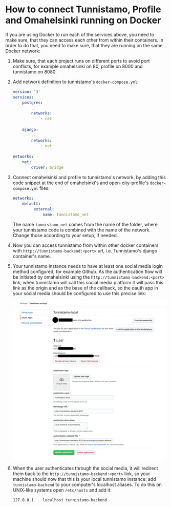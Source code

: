 # How to connect Tunnistamo, Profile and Omahelsinki running on Docker

If you are using Docker to run each of the services above, you need to make sure, that
they can access each other from within their containers. In order to do that, you need
to make sure, that they are running on the same Docker network:

1. Make sure, that each project runs on different ports to avoid port conflicts, for
example omahelsinki on 80, profile on 8000 and tunnistamo on 8080.

2. Add network definition to tunnistamo's `docker-compose.yml`:

    ```yaml
    version: '3'
    services:
        postgres:
            ...
            networks:
                - net
            
        django:
            ...
            networks:
                - net
            
    networks:
        net:
            driver: bridge

    ```

3. Connect omahelsinki and profile to tunnistamo's network, by adding this code snippet
at the end of omahelsinki's and open-city-profile's `docker-compose.yml` files:

    ```yaml
    networks:
        default:
             external:
                 name: tunnistamo_net
    ```

    The name `tunnistamo_net` comes from the name of the folder, where your tunnistamo
    code is combined with the name of the network. Change those according to your
    setup, if needed.

4. Now you can access tunnistamo from within other docker containers with 
`http://tunnistamo-backend:<port>` url, i.e. Tunnistamo's django container's name.

5. Your tunnistamo instance needs to have at least one social media login method
configured, for example Github. As the authentication flow will be initiated by
omahelsinki using the `http://tunnistamo-backend:<port>` link, when tunnistamo will
call this social media platform it will pass this link as the origin and as the base
of the callback, so the oauth app in your social media should be configured to use
this precise link:

    ![github-oauth-app-example](github-oauth-app-example.png)

6. When the user authenticates through the social media, it will redirect them back to
the `http://tunnistamo-backend:<port>` link, so your machine should now that this is
your local tunnistamo instance: add `tunnistamo-backend` to your computer's localhost
aliases. To do this on UNIX-like systems open `/etc/hosts` and add it:

    ```bash
    127.0.0.1    localhost tunnistamo-backend
    ```